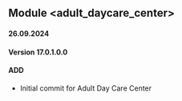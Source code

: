 ## Module <adult_daycare_center>

#### 26.09.2024
#### Version 17.0.1.0.0
#### ADD

- Initial commit for Adult Day Care Center
